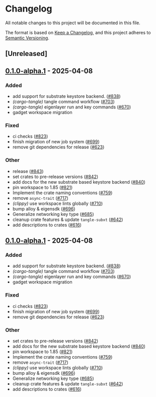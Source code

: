 # Changelog

All notable changes to this project will be documented in this file.

The format is based on [Keep a Changelog](https://keepachangelog.com/en/1.0.0/),
and this project adheres to [Semantic Versioning](https://semver.org/spec/v2.0.0.html).

## [Unreleased]

## [0.1.0-alpha.1](https://github.com/tangle-network/blueprint/releases/tag/blueprint-keystore-v0.1.0-alpha.1) - 2025-04-08

### Added

- add support for substrate keystore backend. ([#838](https://github.com/tangle-network/blueprint/pull/838))
- *(cargo-tangle)* tangle command workflow  ([#703](https://github.com/tangle-network/blueprint/pull/703))
- *(cargo-tangle)* eigenlayer run and key commands ([#670](https://github.com/tangle-network/blueprint/pull/670))
- gadget workspace migration

### Fixed

- ci checks ([#823](https://github.com/tangle-network/blueprint/pull/823))
- finish migration of new job system ([#699](https://github.com/tangle-network/blueprint/pull/699))
- remove git dependencies for release ([#623](https://github.com/tangle-network/blueprint/pull/623))

### Other

- release ([#843](https://github.com/tangle-network/blueprint/pull/843))
- set crates to pre-release versions ([#842](https://github.com/tangle-network/blueprint/pull/842))
- add docs for the new substrate based keystore backend ([#840](https://github.com/tangle-network/blueprint/pull/840))
- pin workspace to 1.85 ([#821](https://github.com/tangle-network/blueprint/pull/821))
- Implement the crate naming conventions ([#759](https://github.com/tangle-network/blueprint/pull/759))
- remove `async-trait` ([#717](https://github.com/tangle-network/blueprint/pull/717))
- *(clippy)* use workspace lints globally ([#710](https://github.com/tangle-network/blueprint/pull/710))
- bump alloy & eigensdk ([#696](https://github.com/tangle-network/blueprint/pull/696))
- Generalize networking key type ([#685](https://github.com/tangle-network/blueprint/pull/685))
- cleanup crate features & update `tangle-subxt` ([#642](https://github.com/tangle-network/blueprint/pull/642))
- add descriptions to crates ([#616](https://github.com/tangle-network/blueprint/pull/616))

## [0.1.0-alpha.1](https://github.com/tangle-network/blueprint/releases/tag/blueprint-keystore-v0.1.0-alpha.1) - 2025-04-08

### Added

- add support for substrate keystore backend. ([#838](https://github.com/tangle-network/blueprint/pull/838))
- *(cargo-tangle)* tangle command workflow  ([#703](https://github.com/tangle-network/blueprint/pull/703))
- *(cargo-tangle)* eigenlayer run and key commands ([#670](https://github.com/tangle-network/blueprint/pull/670))
- gadget workspace migration

### Fixed

- ci checks ([#823](https://github.com/tangle-network/blueprint/pull/823))
- finish migration of new job system ([#699](https://github.com/tangle-network/blueprint/pull/699))
- remove git dependencies for release ([#623](https://github.com/tangle-network/blueprint/pull/623))

### Other

- set crates to pre-release versions ([#842](https://github.com/tangle-network/blueprint/pull/842))
- add docs for the new substrate based keystore backend ([#840](https://github.com/tangle-network/blueprint/pull/840))
- pin workspace to 1.85 ([#821](https://github.com/tangle-network/blueprint/pull/821))
- Implement the crate naming conventions ([#759](https://github.com/tangle-network/blueprint/pull/759))
- remove `async-trait` ([#717](https://github.com/tangle-network/blueprint/pull/717))
- *(clippy)* use workspace lints globally ([#710](https://github.com/tangle-network/blueprint/pull/710))
- bump alloy & eigensdk ([#696](https://github.com/tangle-network/blueprint/pull/696))
- Generalize networking key type ([#685](https://github.com/tangle-network/blueprint/pull/685))
- cleanup crate features & update `tangle-subxt` ([#642](https://github.com/tangle-network/blueprint/pull/642))
- add descriptions to crates ([#616](https://github.com/tangle-network/blueprint/pull/616))
